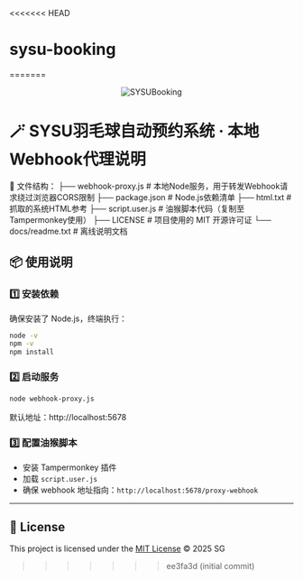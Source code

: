 <<<<<<< HEAD
# sysu-booking
=======
<p align="center">
  <img src="https://img.shields.io/badge/SYSUBooking-Auto抢场脚本-blue.svg?style=flat-square" alt="SYSUBooking">
</p>

# 🪄 SYSU羽毛球自动预约系统 · 本地Webhook代理说明

📁 文件结构：
├── webhook-proxy.js         # 本地Node服务，用于转发Webhook请求绕过浏览器CORS限制
├── package.json             # Node.js依赖清单
├── html.txt                 # 抓取的系统HTML参考
├── script.user.js           # 油猴脚本代码（复制至Tampermonkey使用）
├── LICENSE                  # 项目使用的 MIT 开源许可证
└── docs/readme.txt          # 离线说明文档

## 📦 使用说明

### 1️⃣ 安装依赖

确保安装了 Node.js，终端执行：

```bash
node -v
npm -v
npm install
```

### 2️⃣ 启动服务

```bash
node webhook-proxy.js
```

默认地址：http://localhost:5678

### 3️⃣ 配置油猴脚本

- 安装 Tampermonkey 插件
- 加载 `script.user.js`
- 确保 webhook 地址指向：`http://localhost:5678/proxy-webhook`

---

## 📄 License

This project is licensed under the [MIT License](./LICENSE) © 2025 SG
>>>>>>> ee3fa3d (initial commit)
